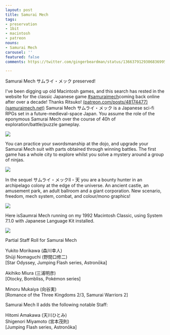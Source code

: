 ```yaml
---
layout: post
title: Samurai Mech
tags:
- preservation
- 1bit
- macintosh
- patreon
nouns:
- Samurai Mech
carousel: ''
featured: false
comments: https://twitter.com/gingerbeardman/status/1366379129306836995

---
```

Samurai Mech サムライ・メック preserved!   
  
I've been digging up old Macintosh games, and this search has rested in the website for the classic Japanese game [#samuraimech](https://twitter.com/hashtag/samuraimech?src=hash)coming back online after over a decade! Thanks Ritsuko! [(patreon.com/posts/48174477)](https://www.patreon.com/posts/48174477) [(samuraimech.net)](https://samuraimech.net/) Samurai Mech サムライ・メック is a Japanese sci-fi RPGs set in a future-medieval-space Japan. You assume the role of the eponymous Samurai Mech over the course of 40h of exploration/battle/puzzle gameplay.

![](https://pbs.twimg.com/media/EvZTzbRXMAwX9t5.png)

You can practice your swordsmanship at the dojo, and upgrade your Samurai Mech suit with parts obtained through winning battles. The first game has a whole city to explore whilst you solve a mystery around a group of ninjas.

![](https://pbs.twimg.com/media/EvZVB64XYAYlNZW.png)

In the sequel サムライ・メックII・天 you are a bounty hunter in an archipelago colony at the edge of the universe. An ancient castle, an amusement park, an adult ballroom and a giant corporation. New scenario, freedom, mech system, combat, and colour/mono graphics!

![](https://pbs.twimg.com/media/EvZYUntWYAAtfuk.png)

Here isSaumrai Mech running on my 1992 Macintosh Classic, using System 7.1.0 with Japanese Language Kit installed.

![](https://pbs.twimg.com/media/EvZjDQmXAAkwY3K.jpg)

Partial Staff Roll for Samurai Mech  
  
Yukito Morikawa (森川幸人)   
Shūji Nomaguchi (野間口修二)  
\[Star Odyssey, Jumping Flash series, Astronōka\]  
  
Akihiko Miura (三浦明彦)  
\[Otocky, Bombliss, Pokémon series\]  
  
Minoru Mukaiya (向谷実)  
\[Romance of the Three Kingdoms 2/3, Samurai Warriors 2\]

Samurai Mech II adds the following notable Staff:  
  
Hitomi Amakawa (天川ひとみ)  
Shigenori Miyamoto (宮本茂則)  
\[Jumping Flash series, Astronōka\]